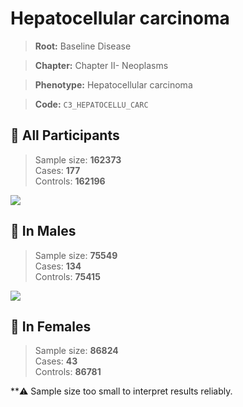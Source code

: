 # Hepatocellular carcinoma

> **Root:** Baseline Disease  

> **Chapter:** Chapter II- Neoplasms  

> **Phenotype:** Hepatocellular carcinoma  

> **Code:** `C3_HEPATOCELLU_CARC`

## 🧪 All Participants  
> Sample size: **162373**  
> Cases: **177**  
> Controls: **162196**
<img src="/Disease/Figures/ALL/Incidence/C3_HEPATOCELLU_CARC.png"/>
<CsvTable src="/Disease/Data/ALL/Incidence/COX_C3_HEPATOCELLU_CARC.csv" label="🔍 View full results" />

## 👨 In Males  
> Sample size: **75549**  
> Cases: **134**  
> Controls: **75415**
<img src="/Disease/Figures/Male/Incidence/C3_HEPATOCELLU_CARC.png"/>
<CsvTable src="/Disease/Data/Male/Incidence/COX_C3_HEPATOCELLU_CARC.csv" label="🔍 View full results" />

## 👩 In Females  
> Sample size: **86824**  
> Cases: **43**  
> Controls: **86781**

**⚠️ Sample size too small to interpret results reliably.

